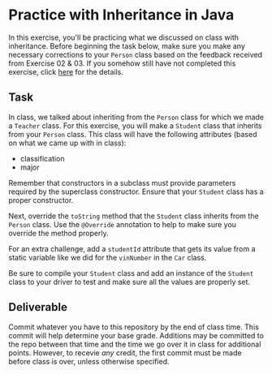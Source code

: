 # Practice with Inheritance in Java

In this exercise, you'll be practicing what we discussed on class with inheritance. Before beginning the task below, make sure you make any necessary corrections to your `Person` class based on the feedback received from Exercise 02 & 03. If you somehow still have not completed this exercise, click [here](person.md) for the details.

## Task

In class, we talked about inheriting from the `Person` class for which we made a `Teacher` class. For this exercise, you will make a `Student` class that inherits from your `Person` class. This class will have the following attributes (based on what we came up with in class):

- classification
- major

Remember that constructors in a subclass must provide parameters required by the superclass constructor. Ensure that your `Student` class has a proper constructor.

Next, override the `toString` method that the `Student` class inherits from the `Person` class. Use the `@Override` annotation to help to make sure you override the method properly.

For an extra challenge, add a `studentId` attribute that gets its value from a static variable like we did for the `vinNumber` in the `Car` class.

Be sure to compile your `Student` class and add an instance of the `Student` class to your driver to test and make sure all the values are properly set.

## Deliverable

Commit whatever you have to this repository by the end of class time.
This commit will help determine your base grade. Additions may be committed to the repo between that time and the time we go over it in class for additional points. However, to recevie _any_ credit, the first commit must be made before class is over, unless otherwise specified.

